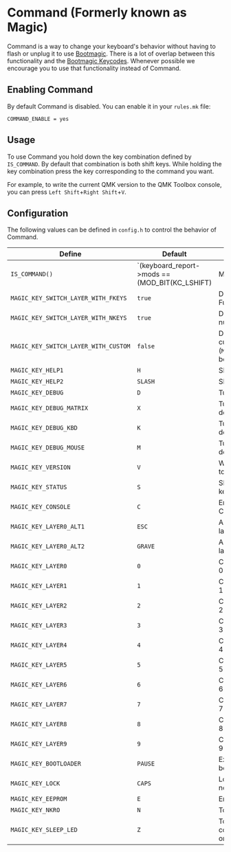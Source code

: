 # Command (Formerly known as Magic)

Command is a way to change your keyboard's behavior without having to flash or unplug it to use [Bootmagic](feature_bootmagic.md). There is a lot of overlap between this functionality and the [Bootmagic Keycodes](feature_bootmagic.md). Whenever possible we encourage you to use that functionality instead of Command.

## Enabling Command

By default Command is disabled. You can enable it in your `rules.mk` file:

    COMMAND_ENABLE = yes

## Usage

To use Command you hold down the key combination defined by `IS_COMMAND`. By default that combination is both shift keys. While holding the key combination press the key corresponding to the command you want.

For example, to write the current QMK version to the QMK Toolbox console, you can press `Left Shift`+`Right Shift`+`V`.

## Configuration

The following values can be defined in `config.h` to control the behavior of Command.

|Define |Default | Description |
|-------|--------|-------------|
|`IS_COMMAND()`                      |`(keyboard_report->mods == (MOD_BIT(KC_LSHIFT) | MOD_BIT(KC_RSHIFT)))`|Key combination to activate Command|
|`MAGIC_KEY_SWITCH_LAYER_WITH_FKEYS` |`true`                                                                |Do layer switching with Function row|
|`MAGIC_KEY_SWITCH_LAYER_WITH_NKEYS` |`true`                                                                |Do layer switching with number keys.|
|`MAGIC_KEY_SWITCH_LAYER_WITH_CUSTOM`|`false`                                                               |Do layer switching with custom keys (`MAGIC_KEY_LAYER0..9` below.)|
|`MAGIC_KEY_HELP1`                   |`H`                                                                   |Show help.|
|`MAGIC_KEY_HELP2`                   |`SLASH`                                                               |Show help.|
|`MAGIC_KEY_DEBUG`                   |`D`                                                                   |Turn on debug mode.|
|`MAGIC_KEY_DEBUG_MATRIX`            |`X`                                                                   |Turn on matrix debugging.|
|`MAGIC_KEY_DEBUG_KBD`               |`K`                                                                   |Turn on keyboard debugging.|
|`MAGIC_KEY_DEBUG_MOUSE`             |`M`                                                                   |Turn on mouse debugging.|
|`MAGIC_KEY_VERSION`                 |`V`                                                                   |Write the QMK version to the console|
|`MAGIC_KEY_STATUS`                  |`S`                                                                   |Show the current keyboard status|
|`MAGIC_KEY_CONSOLE`                 |`C`                                                                   |Enable the Command Console|
|`MAGIC_KEY_LAYER0_ALT1`             |`ESC`                                                                 |Alternate access to layer 0|
|`MAGIC_KEY_LAYER0_ALT2`             |`GRAVE`                                                               |Alternate access to layer 0|
|`MAGIC_KEY_LAYER0`                  |`0`                                                                   |Change default layer to 0|
|`MAGIC_KEY_LAYER1`                  |`1`                                                                   |Change default layer to 1|
|`MAGIC_KEY_LAYER2`                  |`2`                                                                   |Change default layer to 2|
|`MAGIC_KEY_LAYER3`                  |`3`                                                                   |Change default layer to 3|
|`MAGIC_KEY_LAYER4`                  |`4`                                                                   |Change default layer to 4|
|`MAGIC_KEY_LAYER5`                  |`5`                                                                   |Change default layer to 5|
|`MAGIC_KEY_LAYER6`                  |`6`                                                                   |Change default layer to 6|
|`MAGIC_KEY_LAYER7`                  |`7`                                                                   |Change default layer to 7|
|`MAGIC_KEY_LAYER8`                  |`8`                                                                   |Change default layer to 8|
|`MAGIC_KEY_LAYER9`                  |`9`                                                                   |Change default layer to 9|
|`MAGIC_KEY_BOOTLOADER`              |`PAUSE`                                                               |Exit keyboard and enter bootloader|
|`MAGIC_KEY_LOCK`                    |`CAPS`                                                                |Lock the keyboard so nothing can be typed|
|`MAGIC_KEY_EEPROM`                  |`E`                                                                   |Erase EEPROM settings|
|`MAGIC_KEY_NKRO`                    |`N`                                                                   |Toggle NKRO on/off|
|`MAGIC_KEY_SLEEP_LED`               |`Z`                                                                   |Toggle LED when computer is sleeping on/off|
